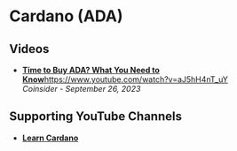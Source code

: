 # Cardano (ADA)

## Videos

- [**Time to Buy ADA? What You Need to Know**](https://www.youtube.com/watch?v=aJ5hH4nT_uY)https://www.youtube.com/watch?v=aJ5hH4nT_uY
  <br/>_Coinsider - September 26, 2023_

## Supporting YouTube Channels
- [**Learn Cardano**](https://www.youtube.com/@LearnCardano)
